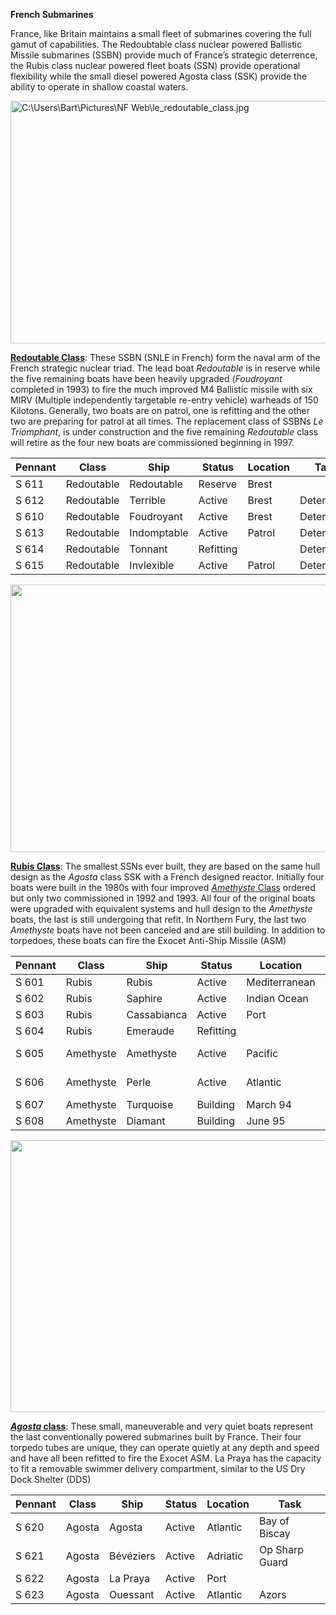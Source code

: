 **French Submarines**

France, like Britain maintains a small fleet of submarines covering the
full gamut of capabilities. The Redoubtable class nuclear powered
Ballistic Missile submarines (SSBN) provide much of France’s strategic
deterrence, the Rubis class nuclear powered fleet boats (SSN) provide
operational flexibility while the small diesel powered Agosta class
(SSK) provide the ability to operate in shallow coastal waters.

<img src="/assets\images\nato\fr\navy\submarines\media\image1.jpeg" style="width:6.5in;height:4.04022in" alt="C:\Users\Bart\Pictures\NF Web\le_redoutable_class.jpg" />

[**Redoutable
Class**](https://en.wikipedia.org/wiki/Redoutable-class_submarine_(1967)):
These SSBN (SNLE in French) form the naval arm of the French strategic
nuclear triad. The lead boat *Redoutable* is in reserve while the five
remaining boats have been heavily upgraded (*Foudroyant* completed in
1993) to fire the much improved M4 Ballistic missile with six MIRV
(Multiple independently targetable re-entry vehicle) warheads of 150
Kilotons. Generally, two boats are on patrol, one is refitting and the
other two are preparing for patrol at all times. The replacement class
of SSBNs *Le Triomphant*, is under construction and the five remaining
*Redoutable* class will retire as the four new boats are commissioned
beginning in 1997.

| **Pennant** | **Class**  | **Ship**    | **Status** | **Location** | **Task**   |
|-------------|------------|-------------|------------|--------------|------------|
| S 611       | Redoutable | Redoutable  | Reserve    | Brest        |            |
| S 612       | Redoutable | Terrible    | Active     | Brest        | Deterrence |
| S 610       | Redoutable | Foudroyant  | Active     | Brest        | Deterrence |
| S 613       | Redoutable | Indomptable | Active     | Patrol       | Deterrence |
| S 614       | Redoutable | Tonnant     | Refitting  |              | Deterrence |
| S 615       | Redoutable | Invlexible  | Active     | Patrol       | Deterrence |

<img src="/assets\images\nato\fr\navy\submarines\media\image2.jpg" style="width:6.5in;height:4.4632in" />

[**Rubis Class**](http://www.military-today.com/navy/rubis_class.htm):
The smallest SSNs ever built, they are based on the same hull design as
the *Agosta* class SSK with a French designed reactor. Initially four
boats were built in the 1980s with four improved [*Amethyste*
Class](http://www.military-today.com/navy/amethyste_class.htm) ordered
but only two commissioned in 1992 and 1993. All four of the original
boats were upgraded with equivalent systems and hull design to the
*Amethyste* boats, the last is still undergoing that refit. In Northern
Fury, the last two *Amethyste* boats have not been canceled and are
still building. In addition to torpedoes, these boats can fire the
Exocet Anti-Ship Missile (ASM)

| **Pennant** | **Class** | **Ship**    | **Status** | **Location**  | **Task**      |
|-------------|-----------|-------------|------------|---------------|---------------|
| S 601       | Rubis     | Rubis       | Active     | Mediterranean | Foch BG       |
| S 602       | Rubis     | Saphire     | Active     | Indian Ocean  | CTF 151       |
| S 603       | Rubis     | Cassabianca | Active     | Port          |               |
| S 604       | Rubis     | Emeraude    | Refitting  |               |               |
| S 605       | Amethyste | Amethyste   | Active     | Pacific       | New Caledonia |
| S 606       | Amethyste | Perle       | Active     | Atlantic      | Bay of Biscay |
| S 607       | Amethyste | Turquoise   | Building   | March 94      |               |
| S 608       | Amethyste | Diamant     | Building   | June 95       |               |

<img src="/assets\images\nato\fr\navy\submarines\media\image3.jpg" style="width:6.5in;height:4.53056in" />

[***Agosta*
class**](http://www.military-today.com/navy/agosta_class.htm): These
small, maneuverable and very quiet boats represent the last
conventionally powered submarines built by France. Their four torpedo
tubes are unique, they can operate quietly at any depth and speed and
have all been refitted to fire the Exocet ASM. La Praya has the capacity
to fit a removable swimmer delivery compartment, similar to the US Dry
Dock Shelter (DDS)

| **Pennant** | **Class** | **Ship**  | **Status** | **Location** | **Task**       |
|-------------|-----------|-----------|------------|--------------|----------------|
| S 620       | Agosta    | Agosta    | Active     | Atlantic     | Bay of Biscay  |
| S 621       | Agosta    | Bévéziers | Active     | Adriatic     | Op Sharp Guard |
| S 622       | Agosta    | La Praya  | Active     | Port         |                |
| S 623       | Agosta    | Ouessant  | Active     | Atlantic     | Azors          |
